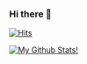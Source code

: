 ### Hi there 👋

<!--
**GowoonJ/GowoonJ** is a ✨ _special_ ✨ repository because its `README.md` (this file) appears on your GitHub profile.

Here are some ideas to get you started:

- 🔭 I’m currently working on ...
- 🌱 I’m currently learning ...
- 👯 I’m looking to collaborate on ...
- 🤔 I’m looking for help with ...
- 💬 Ask me about ...
- 📫 How to reach me: ...
- 😄 Pronouns: ...
- ⚡ Fun fact: ...
-->

[![Hits](https://hits.seeyoufarm.com/api/count/incr/badge.svg?url=https%3A%2F%2Fgithub.com%2FgowoonJ&count_bg=%23B9D8EB&title_bg=%23E4BEE5&icon=android.svg&icon_color=%23F2FFF9&title=hits&edge_flat=false)](https://github.com/GowoonJ)

[![My Github Stats!](https://github-readme-stats.vercel.app/api?username=GowoonJ&count_private=true&bg_color=90,E4BEE5,B9D8EB}&title_color={ffffff}&text_color={ffffff}&show_icons=true)](https://github.com/GowoonJ)
